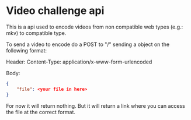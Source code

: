 # Video challenge api
This is a api used to encode videos from non compatible web types (e.g.: mkv) to compatible type.

To send a video to encode do a POST to "/" sending a object on the following format: 

Header: 
Content-Type: application/x-www-form-urlencoded

Body:
```json
{
    "file": <your file in here>
} 
```

For now it will return nothing. But it will return a link where you can access the file at the correct format. 
